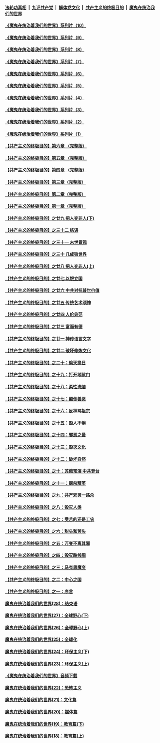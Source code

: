 ####  [法轮功真相](../../../../basic/blob/master/README.md?t=08230302) &nbsp;|&nbsp; [九评共产党](../../../../9ping.md/blob/master/README.md?t=08230302) &nbsp;|&nbsp; [解体党文化](../../../../jtdwh.md/blob/master/README.md?t=08230302)  &nbsp;|&nbsp; [共产主义的终极目的](../../../../gczydzjmd.md/blob/master/README.md?t=08230302) &nbsp;|&nbsp; [魔鬼在统治我们的世界](../../../../mgztzwmdsj.md/blob/master/README.md?t=08230302) 

#### [《魔鬼在统治着我们的世界》系列片（10）](../pages/nsc422/n12292670.md?t=08230302) 

#### [《魔鬼在统治着我们的世界》系列片（9）](../pages/nsc422/n12290859.md?t=08230302) 

#### [《魔鬼在统治着我们的世界》系列片（8）](../pages/nsc422/n12287445.md?t=08230302) 

#### [《魔鬼在统治着我们的世界》系列片（7）](../pages/nsc422/n12283425.md?t=08230302) 

#### [《魔鬼在统治着我们的世界》系列片（6）](../pages/nsc422/n12282314.md?t=08230302) 

#### [《魔鬼在统治着我们的世界》系列片（5）](../pages/nsc422/n12281419.md?t=08230302) 

#### [《魔鬼在统治着我们的世界》系列片（4）](../pages/nsc422/n12274024.md?t=08230302) 

#### [《魔鬼在统治着我们的世界》系列片（3）](../pages/nsc422/n12271322.md?t=08230302) 

#### [《魔鬼在统治着我们的世界》系列片（2）](../pages/nsc422/n12269049.md?t=08230302) 

#### [《魔鬼在统治着我们的世界》系列片（1）](../pages/nsc422/n12267575.md?t=08230302) 

#### [【共产主义的终极目的】第六章 （完整版）](../pages/nsc422/n11428913.md?t=08230302) 

#### [【共产主义的终极目的】第五章 （完整版）](../pages/nsc422/n11428912.md?t=08230302) 

#### [【共产主义的终极目的】第四章 （完整版）](../pages/nsc422/n11428907.md?t=08230302) 

#### [【共产主义的终极目的】第三章（完整版）](../pages/nsc422/n11428848.md?t=08230302) 

#### [【共产主义的终极目的】第二章（完整版）](../pages/nsc422/n11428831.md?t=08230302) 

#### [【共产主义的终极目的】第一章（完整版）](../pages/nsc422/n11417651.md?t=08230302) 

#### [【共产主义的终极目的】之廿九 把人变非人(下)](../pages/nsc422/n11344140.md?t=08230302) 

#### [【共产主义的终极目的】之三十二 结语](../pages/nsc422/n11360535.md?t=08230302) 

#### [【共产主义的终极目的】之三十一 末世景观](../pages/nsc422/n11351129.md?t=08230302) 

#### [【共产主义的终极目的】之三十 几成狼世界](../pages/nsc422/n11348280.md?t=08230302) 

#### [【共产主义的终极目的】之廿八 把人变非人(上)](../pages/nsc422/n11340492.md?t=08230302) 

#### [【共产主义的终极目的】之廿七 以恨立国](../pages/nsc422/n11336944.md?t=08230302) 

#### [【共产主义的终极目的】之廿六 中共对抗普世价值](../pages/nsc422/n11324785.md?t=08230302) 

#### [【共产主义的终极目的】之廿五 传统艺术颂神](../pages/nsc422/n11296396.md?t=08230302) 

#### [【共产主义的终极目的】之廿四 人伦典范](../pages/nsc422/n11296397.md?t=08230302) 

#### [【共产主义的终极目的】之廿三 富而有德](../pages/nsc422/n11283598.md?t=08230302) 

#### [【共产主义的终极目的】之廿一 神传语言文字](../pages/nsc422/n11263265.md?t=08230302) 

#### [【共产主义的终极目的】之廿二 破坏修炼文化](../pages/nsc422/n11245728.md?t=08230302) 

#### [【共产主义的终极目的】之二十：偷天换日](../pages/nsc422/n11238846.md?t=08230302) 

#### [【共产主义的终极目的】之十九：打开地狱门](../pages/nsc422/n11206376.md?t=08230302) 

#### [【共产主义的终极目的】之十八：柔性洗脑](../pages/nsc422/n11199994.md?t=08230302) 

#### [【共产主义的终极目的】之十七：颠倒善恶](../pages/nsc422/n11179782.md?t=08230302) 

#### [【共产主义的终极目的】之十六：反神骂祖宗](../pages/nsc422/n11166798.md?t=08230302) 

#### [【共产主义的终极目的】之十五：毁人不倦](../pages/nsc422/n11166792.md?t=08230302) 

#### [【共产主义的终极目的】之十四：邪恶之最](../pages/nsc422/n11150249.md?t=08230302) 

#### [【共产主义的终极目的】之十三：毁灭文化](../pages/nsc422/n11135227.md?t=08230302) 

#### [【共产主义的终极目的】之十二：破坏自然](../pages/nsc422/n11135214.md?t=08230302) 

#### [【共产主义的终极目的】之十：苏俄预演 中共登台](../pages/nsc422/n11118424.md?t=08230302) 

#### [【共产主义的终极目的】之十一：屠杀精英](../pages/nsc422/n11118442.md?t=08230302) 

#### [【共产主义的终极目的】之九：共产邪灵一路杀](../pages/nsc422/n11114139.md?t=08230302) 

#### [【共产主义的终极目的】之八：毁灭人类](../pages/nsc422/n11108503.md?t=08230302) 

#### [【共产主义的终极目的】之七：受苦的还是工农](../pages/nsc422/n11101809.md?t=08230302) 

#### [【共产主义的终极目的】之六：甜头和苦头](../pages/nsc422/n11096971.md?t=08230302) 

#### [【共产主义的终极目的】之五：万变不离其邪](../pages/nsc422/n11091285.md?t=08230302) 

#### [【共产主义的终极目的】之四：毁灭路线图](../pages/nsc422/n11086284.md?t=08230302) 

#### [【共产主义的终极目的】之三：马克思魔变](../pages/nsc422/n11061941.md?t=08230302) 

#### [【共产主义的终极目的】之二：中心之国](../pages/nsc422/n11047728.md?t=08230302) 

#### [【共产主义的终极目的】之一：序言](../pages/nsc422/n11086077.md?t=08230302) 

#### [魔鬼在统治着我们的世界(28)：结束语](../pages/nsc422/n10936246.md?t=08230302) 

#### [魔鬼在统治着我们的世界(27)：全球野心(下)](../pages/nsc422/n10928319.md?t=08230302) 

#### [魔鬼在统治着我们的世界(26)：全球野心(上)](../pages/nsc422/n10900318.md?t=08230302) 

#### [魔鬼在统治着我们的世界(25)：全球化](../pages/nsc422/n10788205.md?t=08230302) 

#### [魔鬼在统治着我们的世界(24)：环保主义(下)](../pages/nsc422/n10695307.md?t=08230302) 

#### [魔鬼在统治着我们的世界(23)：环保主义(上)](../pages/nsc422/n10688613.md?t=08230302) 

#### [《魔鬼在统治着我们的世界》音频下载](../pages/nsc422/n10635553.md?t=08230302) 

#### [魔鬼在统治着我们的世界(22)：恐怖主义](../pages/nsc422/n10614727.md?t=08230302) 

#### [魔鬼在统治着我们的世界(21)：文化篇](../pages/nsc422/n10597706.md?t=08230302) 

#### [魔鬼在统治着我们的世界(20)：媒体篇](../pages/nsc422/n10586579.md?t=08230302) 

#### [魔鬼在统治着我们的世界(19)：教育篇(下)](../pages/nsc422/n10564808.md?t=08230302) 

#### [魔鬼在统治着我们的世界(18)：教育篇(上)](../pages/nsc422/n10526970.md?t=08230302) 

